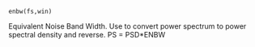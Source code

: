 ```
enbw(fs,win)
```

Equivalent Noise Band Width. Use to convert power spectrum to power spectral density and reverse. PS = PSD*ENBW
